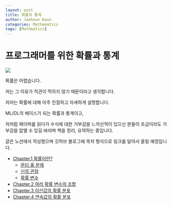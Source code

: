 ```yaml
---
layout: post
title: 확률과 통계
author: Jaeheon Kwon
categories: Mathematics
tags: [Mathmatics]
---
```


# 프로그래머를 위한 확률과 통계

<img src = "https://py-tonic.github.io/images/dice.jpg">

확률은 어렵습니다.

저는 그 이유가 직관이 먹히지 않기 때문이라고 생각합니다.

저자는 확률에 대해 아주 친절하고 자세하게 설명합니다.



ML/DL의 베이스가 되는 확률과 통계이고, 

저처럼 페이퍼를 읽다가 수식에 대한 거부감을 느끼신적이 있으신 분들이 조금이라도 거부감을 없앨 수 있길 바라며 책을 정리, 요약하는 중입니다.

글은 노션에서 작성했으며 깃허브 블로그에 목차 형식으로 링크를 달아서 올릴 예정입니다.

- [Chapter.1 확률이란?](https://www.notion.so/pytonic/48aa0474ea3e4050a976bc85c83eda07)
    - [몬티 홀 문제](https://www.notion.so/pytonic/5bf026780acb4b30bb1fff4ad93f2c8f)
    - [신의 관점](https://www.notion.so/pytonic/5405bb93862e4a39a1956f3843fc53b5)
    - [확률 변수](https://www.notion.so/pytonic/ef20774b41cb416ea4b30466f2934a8d)
- [Chapter.2 여러 확률 변수의 조합]()
- [Chapter.3 이산값의 확률 분포]()
- [Chapter.4 연속값의 확률 분포]()




